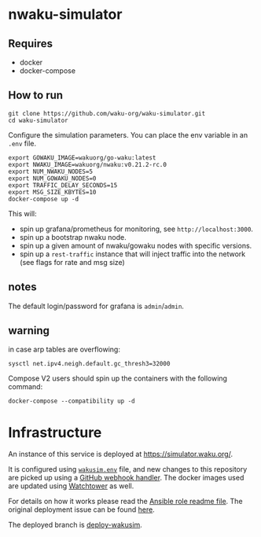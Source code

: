 # nwaku-simulator

## Requires
* docker
* docker-compose

## How to run

```
git clone https://github.com/waku-org/waku-simulator.git
cd waku-simulator
```

Configure the simulation parameters. You can place the env variable in an `.env` file.

```
export GOWAKU_IMAGE=wakuorg/go-waku:latest
export NWAKU_IMAGE=wakuorg/nwaku:v0.21.2-rc.0
export NUM_NWAKU_NODES=5
export NUM_GOWAKU_NODES=0
export TRAFFIC_DELAY_SECONDS=15
export MSG_SIZE_KBYTES=10
docker-compose up -d
```


This will:
* spin up grafana/prometheus for monitoring, see `http://localhost:3000`.
* spin up a bootstrap nwaku node.
* spin up a given amount of nwaku/gowaku nodes with specific versions.
* spin up a `rest-traffic` instance that will inject traffic into the network (see flags for rate and msg size)

## notes

The default login/password for grafana is `admin`/`admin`.

## warning

in case arp tables are overflowing:

```
sysctl net.ipv4.neigh.default.gc_thresh3=32000
```

Compose V2 users should spin up the containers with the following command:

```
docker-compose --compatibility up -d
```

# Infrastructure

An instance of this service is deployed at https://simulator.waku.org/.

It is configured using [`wakusim.env`](./wakusim.env) file, and new changes to this repository are picked up using a [GitHub webhook handler](https://github.com/status-im/infra-role-github-webhook).
The docker images used are updated using [Watchtower](https://github.com/containrrr/watchtower) as well.

For details on how it works please read the [Ansible role readme file](https://github.com/status-im/infra-misc/blob/master/ansible/roles/waku-simulator/). The original deployment issue can be found [here](https://github.com/status-im/infra-nim-waku/issues/79).

The deployed branch is [deploy-wakusim](https://github.com/waku-org/waku-simulator/tree/deploy-wakusim).
